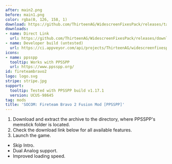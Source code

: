 ```yaml
---
after: main2.png
before: main1.png
color: rgba(0, 126, 158, 1)
download: https://github.com/ThirteenAG/WidescreenFixesPack/releases/tag/fireteambravo2
downloads:
- name: Direct Link
  url: https://github.com/ThirteenAG/WidescreenFixesPack/releases/download/fireteambravo2/SOCOM.FireteamBravo2.PPSSPP.FusionMod.zip
- name: Developer build (untested)
  url: https://ci.appveyor.com/api/projects/ThirteenAG/widescreenfixespack/artifacts/SOCOM.FireteamBravo2.PPSSPP.FusionMod.zip?branch=master
icons:
- name: ppsspp
  tooltip: Works with PPSSPP
  url: https://www.ppsspp.org/
id: fireteambravo2
logo: logo.svg
stripe: stripe.jpg
support:
  tooltip: Tested with PPSSPP build v1.17.1
  version: UCUS-98645
tag: mods
title: 'SOCOM: Fireteam Bravo 2 Fusion Mod [PPSSPP]'
---
```


1. Download and extract the archive to the directory, where PPSSPP's memstick folder is located.
2. Check the download link below for all available features.
3. Launch the game.

* Skip Intro.
* Dual Analog support.
* Improved loading speed.
